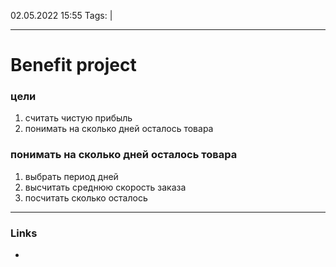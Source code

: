 02.05.2022  15:55
Tags:  |
____

# Benefit project
### цели
1. считать чистую прибыль
2. понимать на сколько дней осталось товара


### понимать на сколько дней осталось товара
1. выбрать период дней
2. высчитать среднюю скорость заказа
3. посчитать сколько осталось 





____ 
### Links
-